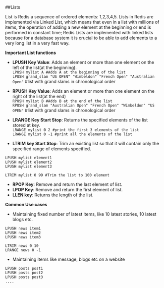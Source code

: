 ##Lists

List is Redis a sequence of ordered elements: 1,2,3,4,5. Lists in Redis are implemented via Linked List, which means that even in a list with millions of items, the operation of adding a new element at the beginning or end is performed in constant time;  Redis Lists are implemented with linked lists because for a database system it is crucial to be able to add elements to a very long list in a very fast way.

__Important List functions__

* __LPUSH Key Value__: Adds an element or more than one element on the left of the list(at the beginning).  
`LPUSH mylist A #Adds A at the beginning of the list`  
`LPUSH grand_slam "US OPEN" "Wimbeldon" "French Open" "Australian Open"` #list with grand slams in chronological order   

* __RPUSH Key Value__: Adds an element or more than one element on the right of the list(at the end)  
`RPUSH mylist B #Adds B at the end of the list`  
`RPUSH grand_slam "Australian Open" "French Open" "Wimbeldon" "US OPEN"` #list with grand slams in chronological order 

* __LRANGE Key Start Stop__: Returns the specified elements of the list stored at key.  
`LRANGE mylist 0 2 #print the first 3 elements of the list`  
`LRANGE mylist 0 -1 #print all the elements of the list`  

* __LTRIM key Start Stop__: Trim an existing list so that it will contain only the specified range of elements specified.   
```
LPUSH mylist element1
LPUSH mylist element2
LPUSH mylist element3

LTRIM mylist 0 99 #Trim the list to 100 element
```

* __RPOP Key__: Remove and return the last element of list.  
* __LPOP Key__: Remove and return the first element of list.  
* __LLEN key__: Returns the length of the list.

__Common Use cases__

* Maintaining fixed number of latest items, like 10 latest stories, 10 latest blogs etc.
```
LPUSH news item1
LPUSH news item2
LPUSH news item3

LTRIM news 0 10
LRANGE news 0 -1
``` 

* Maintaining items like message, blogs etc on a website
```
LPUSH posts post1
LPUSH posts post2
LPUSH posts post3
....

```
